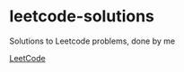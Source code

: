 # leetcode-solutions
Solutions to Leetcode problems, done by me

[LeetCode](https://leetcode.com/problemset/all/)